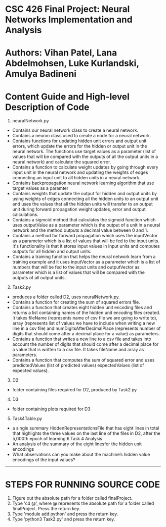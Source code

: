 # CSC 426 Final Project: Neural Networks Implementation and Analysis
# Authors: Vihan Patel, Lana Abdelmohsen, Luke Kurlandski, Amulya Badineni

# Content Guide and High-level Description of Code
1. neuralNetwork.py 
  - Contains our neural network class to create a neural network.
  - Contains a neuron class used to create a node for a neural network.
  - Contains functions for updating hidden unit errors and output unit errors, which update the errors for the hidden or output unit in the neural network. The functions use target values as a parameter (list of values that will be compared with the outputs of all the output units in a neural network) and calculate the squared error. 
  - Contains a function to calculate weight updates by going through every input unit in the neural network and updating the weights of edges connecting an input unit to all hidden units in a neural network.
  - Contains backpropagation neural network learning algorithm that use target values as a paramter 
  - Contains weights that update the output for hidden and output units by using weights of edges connecting all the hidden units to an output unit and uses the values that all the hidden units will transfer to an output unit during forward propagation
  weight updates, error and output calculations. 
  - Contains a sigmoid method that calculates the sigmoid function which uses outputValue as a parameter which is the output of a unit in a neural network and the method outputs a decimal value between 0 and 1. 
  - Contains a method for forward propagation which uses the inputVector as a parameter which is a list of values that will be fed to the input units. It's functionality is that it stores input values in input units and computes outputs for all hidden and output units. 
  - Contains a training function that helps the neural network learn from a training example and it uses inputVector as a parameter which is a list of numbers that will be fed to the input units and outputVector as parameter which is a list of values that will be compared with the outputs of all output units.
2. Task2.py 
  - produces a folder called D2, uses neuralNetwork.py.
  - Contains a function for creating the sum of squared errors file.
  - Contains a function that creates eight hidden unit encoding files and returns a list containing names of the hidden unit encoding files created. It takes fileName (represents name of csv file we are going to write to), array (represents list of values we have to include when writing a new line in a csv file) and numDigitsAfterDecimalPlace (represents number of digits that should come after a decimal place for a value) as parameters.
  - Contains a function that writes a new line to a csv file and takes into account the number of digits that should come after a decimal place for a value that is written to a csv file. It takes fileName and array as parameters. 
  - Contains a function that computes the sum of squared error and uses predictedValues (list of predicted values)
    expectedValues (list of expected values).
3. D2  
  - folder containing files required for D2, produced by Task2.py
4. D3 
  - folder containing plots required for D3
5. Task4Table.py
  - a single summary HiddenRepresentationsFile that has eight lines in total that highlights the three values on the last line of the files in D2, after the 5,000th epoch of learning
 6.Task 4 Analysis
  - An analysis of the summary of the eight linesfor the hidden unit encodings
  - What observations can you make about the machine’s hidden value encodings of the input values?  

------------------------------------------------------------------------------------------------------------

# STEPS FOR RUNNING SOURCE CODE

1. Figure out the absolute path for a folder called finalProject. 
2. Type 'cd @', where @ represents the absolute path for a folder called finalProject. Press the return key.
3. Type 'module add python' and press the return key.
4. Type 'python3 Task2.py' and press the return key.
